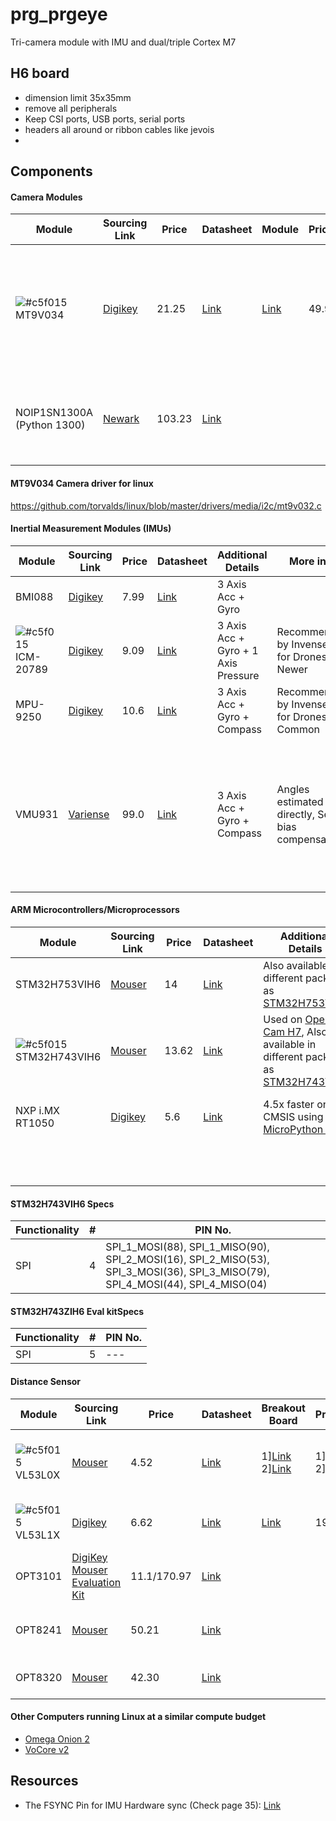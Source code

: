 # prg_prgeye
Tri-camera module with IMU and dual/triple Cortex M7


## H6 board
- dimension limit 35x35mm
- remove all peripherals 
- Keep CSI ports, USB ports, serial ports
- headers all around or ribbon cables like jevois
- 



## Components
#### Camera Modules 
| Module | Sourcing Link | Price | Datasheet | Module | Price($) |Additional Details |
| --- | --- | --- | --- |  --- | --- | --- |
| ![#c5f015](https://placehold.it/15/c5f015/000000?text=+) MT9V034 | [Digikey](https://www.digikey.com/catalog/es/partgroup/mt9v034/75147)  | 21.25 | [Link](http://www.onsemi.com/pub/Collateral/MT9V034-D.PDF) | [Link](http://www.uctronics.com/arducam-cmos-mt9v034-1-3-inch-0-36mp-monochrome-camera-module.html)| 49.99 | 752x480 at 60fps, Global Shutter, Used in [OpenMV Cam](https://openmv.io/products/openmv-cam-m7), Probably used in [MyntEye](https://mynteyeai.com/products/mynt-eye-stereo-camera) |
| NOIP1SN1300A (Python 1300) | [Newark](https://www.newark.com/on-semiconductor/noip1sn1300a-qdi/image-sensor-monochrome-lcc-48/dp/02AC3796?CMP=AFC-OP) | 103.23 | [Link](http://www.onsemi.com/pub/Collateral/NOIP1SN1300A-D.PDF) | | | 1280x1024 at 43fps, Global Shutter, Used in [Open Visual Computer](https://arxiv.org/pdf/1809.07674.pdf) |
#### MT9V034 Camera driver for linux
https://github.com/torvalds/linux/blob/master/drivers/media/i2c/mt9v032.c

#### Inertial Measurement Modules (IMUs)
| Module | Sourcing Link | Price | Datasheet | Additional Details | More info | Breakout Board | Price($) | Comments|
| --- | --- | --- | --- |  --- | --- |--- | --- | --- |
| BMI088 | [Digikey](https://www.digikey.com/product-detail/en/bosch-sensortec/BMI088/828-1082-1-ND/8634942) | 7.99 | [Link](https://ae-bst.resource.bosch.com/media/_tech/media/product_flyer/Bosch_Sensortec_Product_flyer_BMI088.pdf) | 3 Axis Acc + Gyro | | |
| ![#c5f015](https://placehold.it/15/c5f015/000000?text=+) ICM-20789 | [Digikey](https://www.digikey.com/en/product-highlight/i/invensense/icm-20789-pressure-sensor) | 9.09 | [Link](http://www.invensense.com/wp-content/uploads/2017/10/DS-000169-ICM-20789-TYP-v1.3.pdf) | 3 Axis Acc + Gyro + 1 Axis Pressure | Recommended by Invensense for Drones, Newer |[Link](https://www.notwired.co/ProductDetail/NWMOTICM20789-notWired-co/605573/)| 18.95 | |
| MPU-9250 | [Digikey](https://www.digikey.com/product-detail/en/tdk-invensense/MPU-9250/1428-1019-1-ND/4626450) | 10.6| [Link](https://store.invensense.com/datasheets/invensense/MPU9250REV1.0.pdf) | 3 Axis Acc + Gyro + Compass|Recommended by Invensense for Drones, Common| |
| VMU931 | [Variense](https://variense.com/product/vmu931/) | 99.0 | [Link](http://variense.com/Docs/VMU931/specification_sheet_VMU931.pdf) | 3 Axis Acc + Gyro + Compass | Angles estimated directly, Self bias compensation | | |[word from manufacturer] Without aluminuim housing the dimension is 28mm in diameter and the cost is $85(+$15 shipping), so no go |


#### ARM Microcontrollers/Microprocessors
| Module | Sourcing Link | Price | Datasheet | Additional Details | Developtment Breakout board | DevBoard Price |
| --- | --- | --- | --- |  --- | --- | --- |
| STM32H753VIH6 | [Mouser](https://www.mouser.com/ProductDetail/STMicroelectronics/STM32H753VIH6?qs=%2fha2pyFaduh09l6hj91PU9oGd521L6LfDAtowUQ9At1xFSxsRRKEUA%3d%3d) | 14 | [Link](https://www.st.com/resource/en/datasheet/stm32h753vi.pdf) | Also available in different package as [STM32H753VIT6](https://www.mouser.com/ProductDetail/STMicroelectronics/STM32H753VIT6?qs=%2fha2pyFaduh09l6hj91PU4SsTEbwmG%252b1PE8cmadUoz5rVxtTE6ezFQ%3d%3d) | [STM32H753I-EVAL](https://www.mouser.com/ProductDetail/STMicroelectronics/STM32H753I-EVAL?qs=sGAEpiMZZMtw0nEwywcFgJjuZv55GFNmfu2%2fjBD%2f4fawdHCCf0qIzg%3d%3d)|$ 462.02 |
| ![#c5f015](https://placehold.it/15/c5f015/000000?text=+) STM32H743VIH6  | [Mouser](https://www.mouser.com/ProductDetail/STMicroelectronics/STM32H743VIH6?qs=%2fha2pyFadujiWVHRlW6sBVJFKnRr%252bVzOL9BR8UM%252brrpLnn1Hy6YNUg%3d%3d) | 13.62 | [Link](https://www.mouser.com/datasheet/2/389/stm32h743bi-1156566.pdf) | Used on [OpenMV Cam H7](https://openmv.io/products/openmv-cam-h7), Also available in different package as [STM32H743VIT6](https://www.mouser.com/ProductDetail/STMicroelectronics/STM32H743VIT6?qs=%2fha2pyFadujiWVHRlW6sBS19o1KOsEoNOPHYwQMB6s6uRcfwYi8MwQ%3d%3d) |1][STM32H743I-EVAL](https://www.mouser.com/ProductDetail/STMicroelectronics/STM32H743I-EVAL?qs=sGAEpiMZZMtw0nEwywcFgJjuZv55GFNmxBOleZvxxoEfyTJIVNPTJQ%3d%3d) 2][STM32H743ZI](https://www.mouser.com/ProductDetail/STMicroelectronics/NUCLEO-H743ZI?qs=5aG0NVq1C4zVqdFc0FeE%252bw%3d%3d) |$460, $23 |
| NXP i.MX RT1050 | [Digikey](https://www.digikey.com/product-detail/en/nxp-usa-inc/MIMXRT1052DVL6A/568-13515-ND/7646297) | 5.6 | [Link](https://www.nxp.com/docs/en/data-sheet/IMXRT1050CEC.pdf) | 4.5x faster on CMSIS using [MicroPython port](https://github.com/RockySong/micropython-rocky/tree/omv_initial_integrate) | [MIMXRT1050-EVK: i.MX RT1050 Evaluation Kit](https://www.nxp.com/support/developer-resources/run-time-software/i.mx-developer-resources/i.mx-rt1050-evaluation-kit:MIMXRT1050-EVK)| US$79.00 |
|  |  |  |  |  | [IMX RT1052 DEVELOPER'S KIT](http://www.embeddedartists.com/products/kits/imxrt1052_kit.php) | €149  |

#### STM32H743VIH6 Specs
| Functionality | # | PIN No. |
| --- | --- | --- |
| SPI| 4 | SPI_1_MOSI(88), SPI_1_MISO(90), SPI_2_MOSI(16), SPI_2_MISO(53), SPI_3_MOSI(36), SPI_3_MISO(79), SPI_4_MOSI(44), SPI_4_MISO(04) |

#### STM32H743ZIH6 Eval kitSpecs
| Functionality | # | PIN No. |
| --- | --- | --- |
| SPI| 5 | --- |
#### Distance Sensor
| Module | Sourcing Link | Price | Datasheet | Breakout Board | Price($) | Additional Details |
| --- | --- | --- | --- |  --- | --- | --- |
|  ![#c5f015](https://placehold.it/15/c5f015/000000?text=+) VL53L0X | [Mouser](https://www2.mouser.com/ProductDetail/STMicroelectronics/VL53L0CXV0DH-1?qs=dTJS0cRn7ojtsK3C9%252bTaSw==) | 4.52 | [Link](https://www.st.com/resource/en/datasheet/vl53l0x.pdf) | 1][Link](https://www.robotshop.com/en/tof-range-finder-sensor-breakout-board-voltage-regulator-vl53l0x.html?gclid=EAIaIQobChMIvau_2KD83QIVgUOGCh3Hbg32EAQYBCABEgJunvD_BwE) 2][Link](https://solarbotics.com/product/51111/)| 1] 9.95 2]13.95 |Very Short Range, Used on Crazyflie(range: min[3cm] - max[2m]) |
|  ![#c5f015](https://placehold.it/15/c5f015/000000?text=+) VL53L1X | [Digikey](https://www.digikey.com/product-detail/en/stmicroelectronics/VL53L1CXV0FY-1/497-17764-1-ND/8276742?cur=USD&lang=en) | 6.62 | [Link](https://www.st.com/content/ccc/resource/technical/document/datasheet/group3/7d/85/c8/95/fb/3b/4e/2d/DM00452094/files/DM00452094.pdf/jcr:content/translations/en.DM00452094.pdf) | [Link](https://www.sparkfun.com/products/14722) | 19.95 |Single Beam, 27 degree FOV, 0.8m-4.0m range |
| OPT3101 | [DigiKey](https://www.digikey.com/product-detail/en/texas-instruments/OPT3101RHFT/296-50203-1-ND/9487227) [Mouser Evaluation Kit](https://www2.mouser.com/ProductDetail/Texas-Instruments/OPT3101EVM?qs=%252bEew9%252b0nqrCCoKpiJlizOg%3D%3D) | 11.1/170.97 | [Link](http://www.ti.com/lit/ds/symlink/opt3101.pdf) | | |0.3-5.0m range, 2% error, 4KHz | 
| OPT8241 | [Mouser](https://www2.mouser.com/ProductDetail/Texas-Instruments/OPT8241NBN?qs=sGAEpiMZZMvdy8WAlGWLcKPa4nk0O3C%252bwIQ%2fiSDKtJw%3d) | 50.21 | [Link](http://www.ti.com/lit/ds/symlink/opt8241.pdf) | | |320 x 240 1/3" grid TOF sensor at 150Hz, 1m-5m range | 
| OPT8320 | [Mouser](https://www2.mouser.com/ProductDetail/Texas-Instruments/OPT8320NBP?qs=sGAEpiMZZMvt1VFuCspEMqRfqAj1Q9FPWWzOxVfju8g%3d) | 42.30 | [Link](http://www.ti.com/lit/ds/symlink/opt8320.pdf) | | |80 x 60 1/6" grid TOF sensor at 1000Hz | 

#### Other Computers running Linux at a similar compute budget
- [Omega Onion 2](https://onion.io/omega2/)
- [VoCore v2](https://vocore.io/v2.html)


## Resources
- The FSYNC Pin for IMU Hardware sync (Check page 35): [Link](https://brage.bibsys.no/xmlui/bitstream/handle/11250/2405959/15750_FULLTEXT.pdf?sequence=1)
